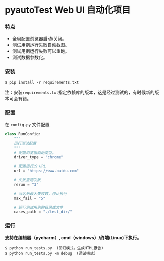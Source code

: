 # pyautoTest Web UI 自动化项目

### 特点

* 全局配置浏览器启动/关闭。
* 测试用例运行失败自动截图。
* 测试用例运行失败可以重跑。
* 测试数据参数化。

### 安装

```shell
$ pip install -r requirements.txt
```

注：安装```requirements.txt```指定依赖库的版本，这是经过测试的，有时候新的版本可会有错。

### 配置

在 `config.py` 文件配置

```python
class RunConfig:
    """
    运行测试配置
    """
    # 配置浏览器驱动类型。
    driver_type = "chrome"

    # 配置运行的 URL
    url = "https://www.baidu.com"

    # 失败重跑次数
    rerun = "3"

    # 当达到最大失败数，停止执行
    max_fail = "5"

    # 运行测试用例的目录或文件
    cases_path = "./test_dir/"
```

### 运行

**支持在编辑器（pycharm）, cmd（windows）/终端(Linux)下执行。**

```shell
$ python run_tests.py  (回归模式，生成HTML报告)
$ python run_tests.py -m debug  (调试模式)
```

```
